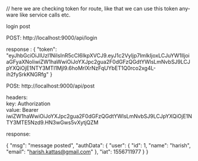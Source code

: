 // here we are checking token for route, like that we can use this token any-ware like service calls etc.

login post 

POST:  http://localhost:9000/api/login

response : 
{
    "token": "eyJhbGciOiJIUzI1NiIsInR5cCI6IkpXVCJ9.eyJ1c2VyIjp7ImlkIjoxLCJuYW1lIjoiaGFyaXNoIiwiZW1haWwiOiJoYXJpc2gua2F0dGFzQGdtYWlsLmNvbSJ9LCJpYXQiOjE1NTY3MTI1Mjl9.6hoMrlXrNzFqUYbET1Q0rco2xg4L-ih2fySrkKNGRfg"
}




POSt:  http://localhost:9000/api/post

headers:  
key: Authorization    
value: Bearer iwiZW1haWwiOiJoYXJpc2gua2F0dGFzQGdtYWlsLmNvbSJ9LCJpYXQiOjE1NTY3MTE5Nzd9.HN3wGws5vXytjQZM

response: 

{
    "msg": "message posted",
    "authData": {
        "user": {
            "id": 1,
            "name": "harish",
            "email": "harish.kattas@gmail.com"
        },
        "iat": 1556711977
    }
}